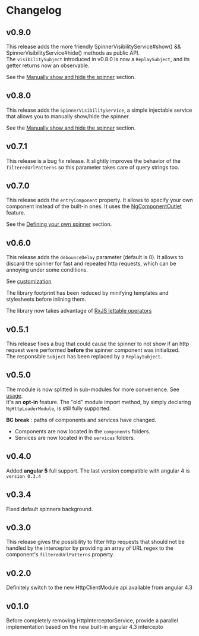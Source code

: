 # Changelog

## v0.9.0

This release adds the more friendly SpinnerVisibilityService#show() && SpinnerVisibilityService#hide() methods as public API.  
The ``visibilitySubject`` introduced in v0.8.0 is now a ``ReplaySubject``, and its getter returns now an observable.

See the [Manually show and hide the spinner](https://github.com/mpalourdio/ng-http-loader#manually-show-and-hide-the-spinner) section.

## v0.8.0

This release adds the ``SpinnerVisibilityService``, a simple injectable service that allows you to manually show/hide the spinner.

See the [Manually show and hide the spinner](https://github.com/mpalourdio/ng-http-loader#manually-show-and-hide-the-spinner) section.

## v0.7.1

This release is a bug fix release. It slightly improves the behavior of the ``filteredUrlPatterns`` so this parameter takes care of query strings too.

## v0.7.0

This release adds the ``entryComponent`` property. It allows to specify your own component instead of the built-in ones. It uses the [NgComponentOutlet](https://angular.io/api/common/NgComponentOutlet) feature.

See the [Defining your own spinner](https://github.com/mpalourdio/ng-http-loader#defining-your-own-spinner) section.

## v0.6.0

This release adds the ``debounceDelay`` parameter (default is 0). It allows to discard the spinner for fast and repeated http requests, which can be annoying under some conditions.

See [customization](https://github.com/mpalourdio/ng-http-loader#customizing-the-spinner)

The library footprint has been reduced by minifying templates and stylesheets before inlining them.

The library now takes advantage of [RxJS lettable operators](https://github.com/ReactiveX/rxjs/blob/master/doc/lettable-operators.md)

## v0.5.1

This release fixes a bug that could cause the spinner to not show if an http request were performed **before** the spinner component was initialized.  
The responsible ``Subject`` has been replaced by a ``ReplaySubject``.

## v0.5.0

The module is now splitted in sub-modules for more convenience. See [usage](https://github.com/mpalourdio/ng-http-loader#usage).  
It's an **opt-in** feature. The "old" module import method, by simply declaring ``NgHttpLoaderModule``, is still fully supported. 

**BC break** : paths of components and services have changed.
- Components are now located in the ``components`` folders.
- Services are now located in the ``services`` folders.

## v0.4.0

Added **angular 5** full support. The last version compatible with angular 4 is ``version 0.3.4``

## v0.3.4

Fixed default spinners background.

## v0.3.0

This release gives the possibility to filter http requests that should not be handled by the interceptor by providing an array of URL regex to the component's ``filteredUrlPatterns`` property.

## v0.2.0

Definitely switch to the new HttpClientModule api available from angular 4.3

## v0.1.0

Before completely removing HttpInterceptorService, provide a parallel implementation based on the new built-in angular 4.3 intercepto
